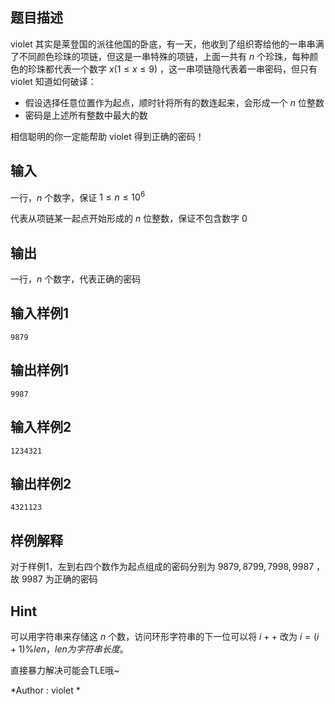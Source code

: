 ## 题目描述
 violet 其实是莱登国的派往他国的卧底，有一天，他收到了组织寄给他的一串串满了不同颜色珍珠的项链，但这是一串特殊的项链，上面一共有 $n$ 个珍珠，每种颜色的珍珠都代表一个数字 $x (1 \leq x \leq 9)$ ，这一串项链隐代表着一串密码，但只有 violet 知道如何破译：

+ 假设选择任意位置作为起点，顺时针将所有的数连起来，会形成一个 $n$ 位整数
+ 密码是上述所有整数中最大的数

相信聪明的你一定能帮助 violet 得到正确的密码！
## 输入
一行，$n$ 个数字，保证 $1 \leq n \leq 10^6$

代表从项链某一起点开始形成的 $n$ 位整数，保证不包含数字 $0$ 
## 输出
 一行，$n$ 个数字，代表正确的密码
## 输入样例1
    9879
## 输出样例1
    9987
## 输入样例2
    1234321
## 输出样例2
    4321123
## 样例解释
对于样例1，左到右四个数作为起点组成的密码分别为 $9879, 8799, 7998, 9987$ ，故 $9987$ 为正确的密码
## Hint
可以用字符串来存储这 $n$ 个数，访问环形字符串的下一位可以将 $i++$ 改为 $i = (i + 1) \% len，len为字符串长度$。

直接暴力解决可能会TLE哦~

*Author : violet *